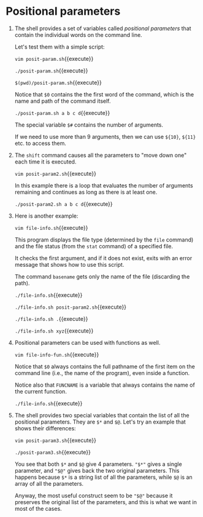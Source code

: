 # Positional parameters

1. The shell provides a set of variables called _positional
   parameters_ that contain the individual words on the command line.
   
   Let's test them with a simple script:
   
   `vim posit-param.sh`{{execute}}
   
   `./posit-param.sh`{{execute}}
   
   `$(pwd)/posit-param.sh`{{execute}}
   
   Notice that `$0` contains the the first word of the command, which
   is the name and path of the command itself.
   
   `./posit-param.sh a b c d`{{execute}}
   
   The special variable `$#` contains the number of arguments.
   
   If we need to use more than 9 arguments, then we can use `${10}`,
   `${11}` etc. to access them.
   
2. The `shift` command causes all the parameters to "move down one"
   each time it is executed.
   
   `vim posit-param2.sh`{{execute}}
   
   In this example there is a loop that evaluates the number of
   arguments remaining and continues as long as there is at least one.

   `./posit-param2.sh a b c d`{{execute}}

3. Here is another example:

   `vim file-info.sh`{{execute}}
   
   This program displays the file type (determined by the `file`
   command) and the file status (from the `stat` command) of a
   specified file.
   
   It checks the first argument, and if it does not exist, exits with
   an error message that shows how to use this script.
   
   The command `basename` gets only the name of the file (discarding
   the path).
   
   `./file-info.sh`{{execute}}
   
   `./file-info.sh posit-param2.sh`{{execute}}
   
   `./file-info.sh .`{{execute}}
   
   `./file-info.sh xyz`{{execute}}
      

4. Positional parameters can be used with functions as well.

   `vim file-info-fun.sh`{{execute}}
   
   Notice that `$0` always contains the full pathname of the first
   item on the command line (i.e., the name of the program), even
   inside a function.

   Notice also that `FUNCNAME` is a variable that always contains the
   name of the current function.
   
   `./file-info.sh`{{execute}}
   
5. The shell provides two special variables that contain the list of
   all the positional parameters. They are `$*` and `$@`. Let's try
   an example that shows their differences:
   
   `vim posit-param3.sh`{{execute}}
   
   `./posit-param3.sh`{{execute}}
   
   You see that both `$*` and `$@` give 4 parameters. `"$*"` gives a
   single parameter, and `"$@"` gives back the two original
   parameters. This happens because `$*` is a string list of all the
   parameters, while `$@` is an array of all the parameters.
   
   Anyway, the most useful construct seem to be `"$@"` because it
   preserves the original list of the parameters, and this is what we
   want in most of the cases.
